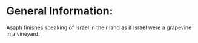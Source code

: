 # General Information:

Asaph finishes speaking of Israel in their land as if Israel were a grapevine in a vineyard.